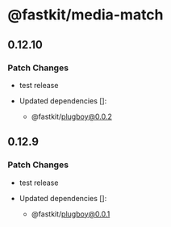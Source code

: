 # @fastkit/media-match

## 0.12.10

### Patch Changes

- test release

- Updated dependencies []:
  - @fastkit/plugboy@0.0.2

## 0.12.9

### Patch Changes

- test release

- Updated dependencies []:
  - @fastkit/plugboy@0.0.1

